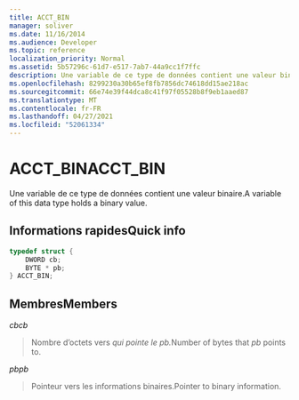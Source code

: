```yaml
---
title: ACCT_BIN
manager: soliver
ms.date: 11/16/2014
ms.audience: Developer
ms.topic: reference
localization_priority: Normal
ms.assetid: 5b57296c-61d7-e517-7ab7-44a9cc1f7ffc
description: Une variable de ce type de données contient une valeur binaire.
ms.openlocfilehash: 8299230a30b65ef8fb7856dc74618dd15ae218ac
ms.sourcegitcommit: 66e74e39f44dca8c41f97f05528b8f9eb1aaed87
ms.translationtype: MT
ms.contentlocale: fr-FR
ms.lasthandoff: 04/27/2021
ms.locfileid: "52061334"
---
```

# <a name="acct_bin"></a><span data-ttu-id="a7880-103">ACCT_BIN</span><span class="sxs-lookup"><span data-stu-id="a7880-103">ACCT_BIN</span></span>

<span data-ttu-id="a7880-104">Une variable de ce type de données contient une valeur binaire.</span><span class="sxs-lookup"><span data-stu-id="a7880-104">A variable of this data type holds a binary value.</span></span>
  
## <a name="quick-info"></a><span data-ttu-id="a7880-105">Informations rapides</span><span class="sxs-lookup"><span data-stu-id="a7880-105">Quick info</span></span>

```cpp
typedef struct { 
    DWORD cb; 
    BYTE * pb; 
} ACCT_BIN; 

```

## <a name="members"></a><span data-ttu-id="a7880-106">Membres</span><span class="sxs-lookup"><span data-stu-id="a7880-106">Members</span></span>

<span data-ttu-id="a7880-107">_cb_</span><span class="sxs-lookup"><span data-stu-id="a7880-107">_cb_</span></span>
  
> <span data-ttu-id="a7880-108">Nombre d’octets vers _qui pointe le pb._</span><span class="sxs-lookup"><span data-stu-id="a7880-108">Number of bytes that  _pb_ points to.</span></span> 
    
<span data-ttu-id="a7880-109">_pb_</span><span class="sxs-lookup"><span data-stu-id="a7880-109">_pb_</span></span>
  
> <span data-ttu-id="a7880-110">Pointeur vers les informations binaires.</span><span class="sxs-lookup"><span data-stu-id="a7880-110">Pointer to binary information.</span></span>
    

